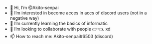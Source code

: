 - 👋 Hi, I’m @Akito-senpai
- 👀 I’m interested in become acces in accs of discord users (not in a negative way)
- 🌱 I’m currently learning the basics of informatic
- 💞️ I’m looking to collaborate with people 👉👈. xd
- 📫 How to reach me: Akito-senpai#6503 (discord)

<!---
Akito-senpai/Akito-senpai is a ✨ special ✨ repository because its `README.md` (this file) appears on your GitHub profile.
You can click the Preview link to take a look at your changes.
--->
